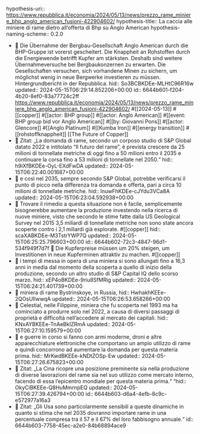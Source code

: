 hypothesis-uri:: https://www.repubblica.it/economia/2024/05/13/news/prezzo_rame_miniere_bhp_anglo_american_fusioni-422904602/
hypothesis-title:: La caccia alle miniere di rame dietro all’offerta di Bhp su Anglo American
hypothesis-naming-scheme:: 0.2.0

- 📝 Die Übernahme der Bergbau-Gesellschaft Anglo American durch die BHP-Gruppe ist vorerst gescheitert. Die Knappheit an Rohstoffen durch die Energiewende betrifft Kupfer am stärksten. Deshalb sind weitere Übernahmeversuche bei Bergbaukonzernen zu erwarten. Die Gesellschaften versuchen, sich vorhandene Minen zu sichern, um möglichst wenig in neue Bergwerke investieren zu müssen. Hintergrundbericht in der Repubblica. 
  hid:: So3BCBKDEe-MLHtC96R16w
  updated:: 2024-05-15T06:29:14.852206+00:00
  id:: 6644b601-f204-4b20-8ef0-83a77724c2ff
  https://www.repubblica.it/economia/2024/05/13/news/prezzo_rame_miniere_bhp_anglo_american_fusioni-422904602/ #[[2024-05-13]] #[[copper]] #[[actor: BHP group]] #[[actor: Anglo American]] #[[event: BHP group bid vor Anglo American]] #[[by: Giovanni Pons]] #[[actor: Glencore]] #[[Anglo Platinum]] #[[Kumba Iron]] #[[energy transition]] #[[rohstoffknappheit]] [[The Future of Copper]]
- 📌 Zitat: „La domanda di rame, secondo un corposo studio di S&P Global datato 2022 e intitolato “Il futuro del rame”, è prevista crescere da 25 milioni di tonnellate metriche di oggi fino a 50 milioni entro il 2035 e continuare la corsa fino a 53 milioni di tonnellate nel 2050.“
  hid:: h9iXfBKDEe-OyL-EXdFwDA
  updated:: 2024-05-15T06:22:40.001687+00:00
- 📌 e così nel 2035, sempre secondo S&P Global, potrebbe verificarsi il punto di picco nella differenza tra domanda e offerta, pari a circa 10 milioni di tonnellate metriche.
  hid:: lnuwFhKDEe-cJYdu3VCa8A
  updated:: 2024-05-15T06:23:04.592938+00:00
- 📌 Trovare il rimedio a questa situazione non è facile, semplicemente bisognerebbe aumentare la produzione investendo nella ricerca di nuove miniere, visto che secondo le stime fatte dalla US Geological Survey nel 2015 3,5 miliardi di tonnellate metriche non sono state ancora scoperte contro i 2,1 miliardi già esplorate. #[[copper]]
  hid:: scaXABKDEe-M3TstrYWP7Q
  updated:: 2024-05-15T06:25:25.796603+00:00
  id:: 6644b602-72c3-4847-96d1-534f949f7d7f
  📝 Die Kupferpreise müssen um 20% steigen, um Investitionen in neue Kupferminen attraktiv zu machen.   #[[copper]]
- 📌  i tempi di messa in opera di una miniera si sono allungati fino a 16,3 anni in media dal momento della scoperta a quello di inizio della produzione, secondo un altro studio di S&P Capital IQ dello scorso marzo.
  hid:: xEP4oBKDEe-9riu8SfMRig
  updated:: 2024-05-15T06:24:21.401739+00:00
- 📌  miniera di rame Bystrinskoye, in Russia,
  hid:: HwhakhKEEe-2QOsUIlwwqA
  updated:: 2024-05-15T06:26:53.658266+00:00
- 📌 Celestial, nelle Filippine, miniera che fu scoperta nel 1993 ma ha cominciato a produrre solo nel 2022, a causa di diversi passaggi di proprietà e difficoltà nell’accedere al mercato dei capitali.
  hid:: KNxAYBKEEe-TnAeBkIZRmA
  updated:: 2024-05-15T06:27:10.159579+00:00
- 📌 e guerre in corso si fanno con armi moderne, droni e altre apparecchiature elettroniche che comportano un ampio utilizzo di rame e quindi concorrono ad aumentare la domanda per questa materia prima.
  hid:: MrKwdBKEEe-kNDtZOSp-Ew
  updated:: 2024-05-15T06:27:26.675823+00:00
- 📌 Zitat: „La Cina ricopre una posizione preminente sia nella produzione di diverse lavorazioni del rame sia nel suo utilizzo come mercato interno, facendo di essa l’epicentro mondiale per questa materia prima.“
  “hid:: OkyCiBKEEe-Q8HuMmrnpEQ
  updated:: 2024-05-15T06:27:39.426794+00:00
  id:: 6644b603-d6a4-4efb-8c9c-e572977a16a3
- 📌 Zitat: „Gli Usa sono particolarmente sensibili a queste dinamiche in quanto si stima che nel 2035 dovranno importare rame in una percentuale compresa tra il 57 e il 67% del loro fabbisogno annuale.“
  id:: 6644b603-7758-45ec-a2e0-84b68894ace9